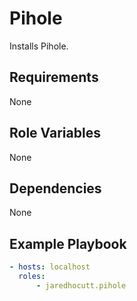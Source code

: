 # Pihole

Installs Pihole.

## Requirements

None

## Role Variables

None

## Dependencies

None

## Example Playbook

```yaml
- hosts: localhost
  roles:
      - jaredhocutt.pihole
```
